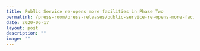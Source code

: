 ```yaml
---
title: Public Service re‑opens more facilities in Phase Two
permalink: /press-room/press-releases/public-service-re-opens-more-facilities-in-phase-two/
date: 2020-06-17
layout: post
description: ""
image: ""
---
```

